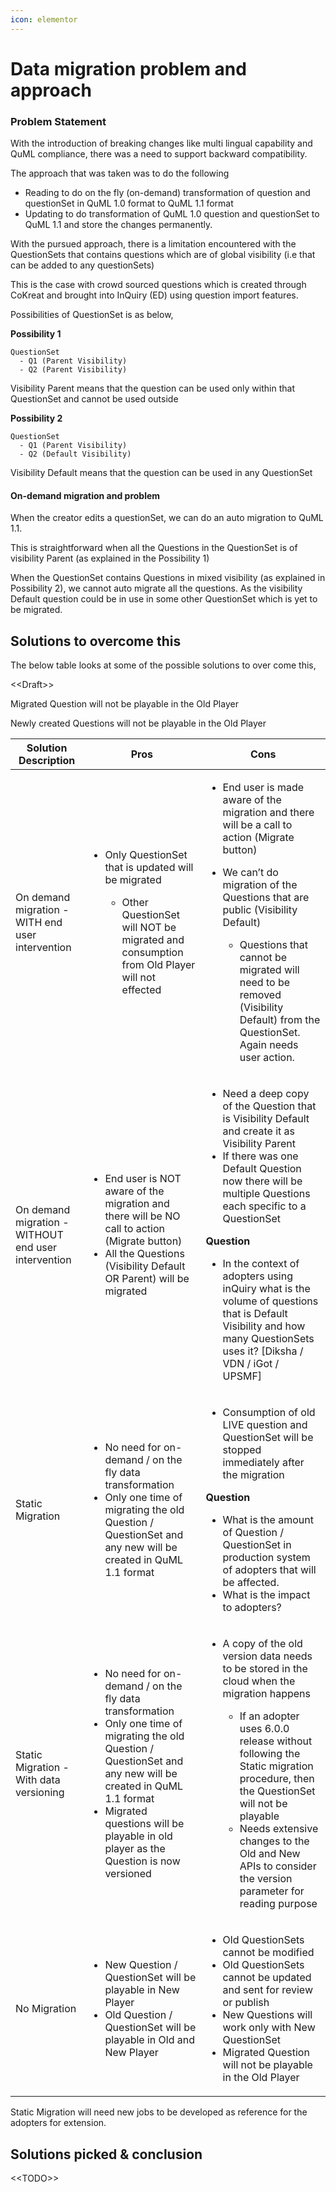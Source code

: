 ```yaml
---
icon: elementor
---
```


# Data migration problem and approach

### Problem Statement <a href="#datamigrationproblemandapproach-problemstatement" id="datamigrationproblemandapproach-problemstatement"></a>

With the introduction of breaking changes like multi lingual capability and QuML compliance, there was a need to support backward compatibility.

The approach that was taken was to do the following

* Reading to do on the fly (on-demand) transformation of question and questionSet in QuML 1.0 format to QuML 1.1 format
* Updating to do transformation of QuML 1.0 question and questionSet to QuML 1.1 and store the changes permanently.

With the pursued approach, there is a limitation encountered with the QuestionSets that contains questions which are of global visibility (i.e that can be added to any questionSets)

This is the case with crowd sourced questions which is created through CoKreat and brought into InQuiry (ED) using question import features.

Possibilities of QuestionSet is as below,

**Possibility 1**

```
QuestionSet
  - Q1 (Parent Visibility)
  - Q2 (Parent Visibility)
```

Visibility Parent means that the question can be used only within that QuestionSet and cannot be used outside

**Possibility 2**

```
QuestionSet
  - Q1 (Parent Visibility)
  - Q2 (Default Visibility)
```

Visibility Default means that the question can be used in any QuestionSet

#### On-demand migration and problem <a href="#datamigrationproblemandapproach-on-demandmigrationandproblem" id="datamigrationproblemandapproach-on-demandmigrationandproblem"></a>

When the creator edits a questionSet, we can do an auto migration to QuML 1.1.

This is straightforward when all the Questions in the QuestionSet is of visibility Parent (as explained in the Possibility 1)

When the QuestionSet contains Questions in mixed visibility (as explained in Possibility 2), we cannot auto migrate all the questions. As the visibility Default question could be in use in some other QuestionSet which is yet to be migrated.

## Solutions to overcome this <a href="#datamigrationproblemandapproach-solutionstoovercomethis" id="datamigrationproblemandapproach-solutionstoovercomethis"></a>

The below table looks at some of the possible solutions to over come this,

<\<Draft>>

Migrated Question will not be playable in the Old Player

Newly created Questions will not be playable in the Old Player

| **Solution Description**                            | **Pros**                                                                                                                                                                                                                                                                             | **Cons**                                                                                                                                                                                                                                                                                                                                                                                                                                             |
| --------------------------------------------------- | ------------------------------------------------------------------------------------------------------------------------------------------------------------------------------------------------------------------------------------------------------------------------------------ | ---------------------------------------------------------------------------------------------------------------------------------------------------------------------------------------------------------------------------------------------------------------------------------------------------------------------------------------------------------------------------------------------------------------------------------------------------- |
| On demand migration - WITH end user intervention    | <ul><li><p>Only QuestionSet that is updated will be migrated</p><ul><li>Other QuestionSet will NOT be migrated and consumption from Old Player will not effected</li></ul></li></ul>                                                                                                 | <ul><li>End user is made aware of the migration and there will be a call to action (Migrate button)</li><li><p>We can’t do migration of the Questions that are public (Visibility Default)</p><ul><li>Questions that cannot be migrated will need to be removed (Visibility Default) from the QuestionSet. Again needs user action.</li></ul></li></ul>                                                                                              |
| On demand migration - WITHOUT end user intervention | <ul><li>End user is NOT aware of the migration and there will be NO call to action (Migrate button)</li><li>All the Questions (Visibility Default OR Parent) will be migrated</li></ul>                                                                                              | <ul><li>Need a deep copy of the Question that is Visibility Default and create it as Visibility Parent</li><li>If there was one Default Question now there will be multiple Questions each specific to a QuestionSet</li></ul><p><strong>Question</strong></p><ul><li>In the context of adopters using inQuiry what is the volume of questions that is Default Visibility and how many QuestionSets uses it? [Diksha / VDN / iGot / UPSMF]</li></ul> |
| Static Migration                                    | <ul><li>No need for on-demand / on the fly data transformation</li><li>Only one time of migrating the old Question / QuestionSet and any new will be created in QuML 1.1 format</li></ul>                                                                                            | <ul><li>Consumption of old LIVE question and QuestionSet will be stopped immediately after the migration</li></ul><p><strong>Question</strong></p><ul><li>What is the amount of Question / QuestionSet in production system of adopters that will be affected.</li><li>What is the impact to adopters?</li></ul>                                                                                                                                     |
| Static Migration - With data versioning             | <ul><li>No need for on-demand / on the fly data transformation</li><li>Only one time of migrating the old Question / QuestionSet and any new will be created in QuML 1.1 format</li><li>Migrated questions will be playable in old player as the Question is now versioned</li></ul> | <ul><li><p>A copy of the old version data needs to be stored in the cloud when the migration happens</p><ul><li>If an adopter uses 6.0.0 release without following the Static migration procedure, then the QuestionSet will not be playable</li><li>Needs extensive changes to the Old and New APIs to consider the version parameter for reading purpose</li></ul></li></ul>                                                                       |
| No Migration                                        | <ul><li>New Question / QuestionSet will be playable in New Player</li><li>Old Question / QuestionSet will be playable in Old and New Player</li></ul>                                                                                                                                | <ul><li>Old QuestionSets cannot be modified</li><li>Old QuestionSets cannot be updated and sent for review or publish</li><li>New Questions will work only with New QuestionSet</li><li>Migrated Question will not be playable in the Old Player</li></ul>                                                                                                                                                                                           |

Static Migration will need new jobs to be developed as reference for the adopters for extension.

## Solutions picked & conclusion <a href="#datamigrationproblemandapproach-solutionspicked-and-conclusion" id="datamigrationproblemandapproach-solutionspicked-and-conclusion"></a>

<\<TODO>>
